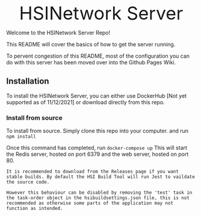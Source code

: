 <div align="center"><font size=72>HSINetwork Server</font></div>

Welcome to the HSINetwork Server Repo!

This README will cover the basics of how to get the server running.

To pervent congestion of this README, most of the configuration you can do with this server has been moved over into the Github Pages Wiki.

## Installation
To install the HSINetwork Server, you can either use DockerHub [Not yet supported as of 11/12/2021] or download directly from this repo.

### Install from source
To install from source. Simply clone this repo into your computer. and run
``` npm install ```

Once this command has completed, run
``` docker-compose up ```
This will start the Redis server, hosted on port 6379 and the web server, hosted on port 80.

```
It is recommended to download from the Releases page if you want stable builds. By default the HSI Build Tool will run Jest to vaildate the source code.

However this behaviour can be disabled by removing the 'test' task in the task-order object in the hsibuildsettings.json file, this is not recommended as otherwise some parts of the application may not function as intended.
```
